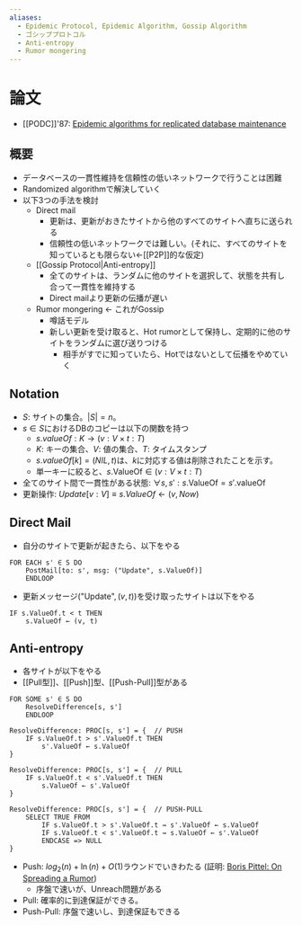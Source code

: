 ```yaml
---
aliases:
  - Epidemic Protocol, Epidemic Algorithm, Gossip Algorithm
  - ゴシッププロトコル
  - Anti-entropy
  - Rumor mongering
---
```

# 論文
- [[PODC]]'87: [Epidemic algorithms for replicated database maintenance](https://dl.acm.org/doi/10.1145/41840.41841)

## 概要
- データベースの一貫性維持を信頼性の低いネットワークで行うことは困難
- Randomized algorithmで解決していく
- 以下3つの手法を検討
	- Direct mail
		- 更新は、更新がおきたサイトから他のすべてのサイトへ直ちに送られる
		- 信頼性の低いネットワークでは難しい。(それに、すべてのサイトを知っているとも限らない←[[P2P]]的な仮定)
	- [[Gossip Protocol|Anti-entropy]]
		- 全てのサイトは、ランダムに他のサイトを選択して、状態を共有し合って一貫性を維持する
		- Direct mailより更新の伝播が遅い
	- Rumor mongering ← これがGossip
		- 噂話モデル
		- 新しい更新を受け取ると、Hot rumorとして保持し、定期的に他のサイトをランダムに選び送りつける
			- 相手がすでに知っていたら、Hotではないとして伝播をやめていく
## Notation
- $S$: サイトの集合。$|S|  = n$。
- $s \in S$におけるDBのコピーは以下の関数を持つ
	- $s.valueOf: K \rightarrow (v: V \times t: T)$
	- $K$: キーの集合、$V$: 値の集合、$T$: タイムスタンプ
	- $s.valueOf[k] = (NIL, t)$は、$k$に対応する値は削除されたことを示す。
	- 単一キーに絞ると、$s.\text{ValueOf} \in (v: V \times t: T)$
- 全てのサイト間で一貫性がある状態: $\forall s, s': s.\text{ValueOf} = s'.\text{valueOf}$
- 更新操作: $Update[v: V] \equiv s.ValueOf \leftarrow (v, Now)$
## Direct Mail
- 自分のサイトで更新が起きたら、以下をやる
```
FOR EACH s' ∈ S DO
	PostMail[to: s', msg: ("Update", s.ValueOf)]
	ENDLOOP
```
- 更新メッセージ$(\text{"Update"}, (v, t))$を受け取ったサイトは以下をやる
```
IF s.ValueOf.t < t THEN
	s.ValueOf ← (v, t)
```

## Anti-entropy
- 各サイトが以下をやる
- [[Pull型]]、[[Push]]型、[[Push-Pull]]型がある
```
FOR SOME s' ∈ S DO
	ResolveDifference[s, s']
	ENDLOOP

ResolveDifference: PROC[s, s'] = {  // PUSH
	IF s.ValueOf.t > s'.ValueOf.t THEN
		s'.ValueOf ← s.ValueOf
}

ResolveDifference: PROC[s, s'] = {  // PULL
	IF s.ValueOf.t < s'.ValueOf.t THEN
		s.ValueOf ← s'.ValueOf
}

ResolveDifference: PROC[s, s'] = {  // PUSH-PULL
	SELECT TRUE FROM
		IF s.ValueOf.t > s'.ValueOf.t ⇛ s'.ValueOf ← s.ValueOf
		IF s.ValueOf.t < s'.ValueOf.t ⇛ s.ValueOf ← s'.ValueOf
		ENDCASE => NULL
}
```

- Push: $log_2(n) + \ln(n) + O(1)$ラウンドでいきわたる (証明: [Boris Pittel: On Spreading a Rumor](https://doi.org/10.1137/0147013))
	- 序盤で速いが、Unreach問題がある
- Pull: 確率的に到達保証ができる。
- Push-Pull: 序盤で速いし、到達保証もできる